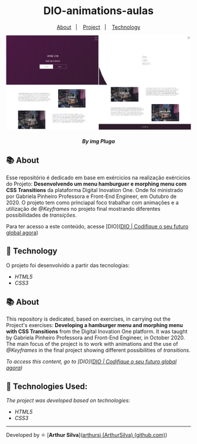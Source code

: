 <h1 align="center"> 
    DIO-animations-aulas
</h1>
<p align="center">
  <a href="#-About">About</a>&nbsp;&nbsp;&nbsp;|&nbsp;&nbsp;&nbsp;
  <a href="#-Project">Project</a>&nbsp;&nbsp;&nbsp;|&nbsp;&nbsp;&nbsp;
  <a href="#-Technology">Technology</a>
</p>
<p align="center">
    <img src="projeto.png">
</p>




<h5 style="text-align: center"> By img  Pluga </h5>


## 📚 About

Esse repositório é dedicado em base em exércicios na realização exércicios do Projeto: **Desenvolvendo um menu hamburguer e morphing menu com CSS Transitions** da plataforma Digital Inovation One. Onde foi ministrado por Gabriela Pinheiro Professora e Front-End Engineer, em Outubro de 2020. O projeto tem como princiapal foco trabalhar com animações e a utilização de _@Keyframes_ no projeto final mostrando diferentes possibilidades de _transições_.

Para ter acesso a este conteúdo, acesse [DIO]([DIO | Codifique o seu futuro global agora](https://web.dio.me/lab/desenvolvendo-um-menu-hamburguer-e-morphing-menu-com-css-transitions/learning/0b8fbfe7-3b69-4a0f-bb86-9f2b826c7731))



## 🚀 Technology

O projeto foi desenvolvido a partir das tecnologias:

- *HTML5*
- *CSS3*



## 📚 About

This repository is dedicated, based on exercises, in carrying out the Project's exercises: **Developing a hamburger menu and morphing menu with CSS Transitions** from the Digital Inovation One platform. It was taught by Gabriela Pinheiro Professora and Front-End Engineer, in October 2020. The main focus of the project is to work with animations and the use of _@Keyframes_ in the final project showing different possibilities of _transitions_.

*To access this content, go to [DIO]([DIO | Codifique o seu futuro global agora](https://web.dio.me/lab/desenvolvendo-um-menu-hamburguer-e-morphing-menu-com-css-transitions/learning/0b8fbfe7-3b69-4a0f-bb86-9f2b826c7731))*



## 🚀 Technologies Used:

*The project was developed based on technologies:*

- *HTML5*
- *CSS3*

--------------

Developed by :atom_symbol: [**Arthur Silva**]([arthursj (ArthurSilva) (github.com)](https://github.com/arthursj))
